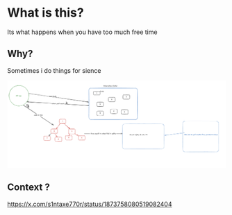 
# What is this? 
Its what happens when you have too much free time 


## Why? 
Sometimes i do things for sience 


![image](./image.png)


## Context ? 
https://x.com/s1ntaxe770r/status/1873758080519082404


